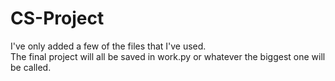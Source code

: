 CS-Project
==========


I've only added a few of the files that I've used.</br>
The final project will all be saved in work.py or whatever the biggest one will be called.
